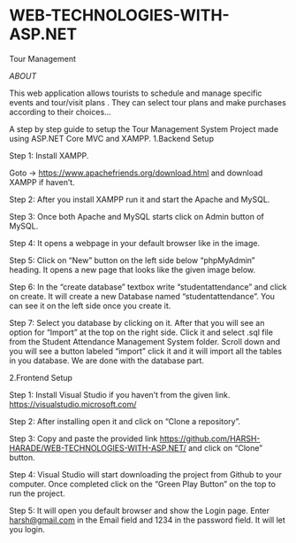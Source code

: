 # WEB-TECHNOLOGIES-WITH-ASP.NET
Tour Management 

*ABOUT*

This web application allows tourists to schedule and manage specific events and tour/visit plans . They can select tour plans and make purchases according to their choices...

A step by step guide to setup the Tour Management System Project made using ASP.NET Core MVC and XAMPP.
1.Backend Setup

Step 1: Install XAMPP.

Goto -> https://www.apachefriends.org/download.html and download XAMPP if haven’t.

Step 2: After you install XAMPP run it and start the Apache and MySQL.

Step 3: Once both Apache and MySQL starts click on Admin button of MySQL.

Step 4: It opens a webpage in your default browser like in the image.

Step 5: Click on “New” button on the left side below “phpMyAdmin” heading. It opens a new page that looks like the given image below.

Step 6: In the “create database” textbox write “studentattendance” and click on create. It will create  a new Database named “studentattendance”. You can see it on the left side once you create it.

Step 7: Select you database by clicking on it. After that you will see an option for “Import” at the top on the right side. Click it and select .sql file from the Student Attendance Management System folder. Scroll down and you will see a button labeled “import” click it and it will import all the tables in you database. 
We are done with the database part.

2.Frontend Setup 

Step 1: Install Visual Studio if you haven’t from the given link. https://visualstudio.microsoft.com/

Step 2: After installing open it and click on “Clone a repository”.

Step 3: Copy and paste the provided link https://github.com/HARSH-HARADE/WEB-TECHNOLOGIES-WITH-ASP.NET/ and click on “Clone” button.

Step 4: Visual Studio will start downloading the project from Github to your computer. Once completed click on the “Green Play Button” on the top to run the project.

Step 5: It will open you default browser and show the Login page. Enter harsh@gmail.com in the Email field and 1234 in the password field. It will let you login.
